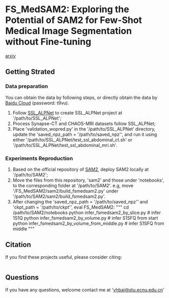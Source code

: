 # FS_MedSAM2: Exploring the Potential of SAM2 for Few-Shot Medical Image Segmentation without Fine-tuning

[arxiv]()

## Getting Strated

### Data preparation

You can obtain the data by following steps, or directly obtain the data by [Baidu Cloud](https://pan.baidu.com/s/1DPqK3Qps0h5ZU2EzD1kSwg?pwd=t9vu) (password: t9vu).

1. Follow [SSL_ALPNet](https://github.com/zmcheng9/GMRD) to create SSL_ALPNet project at '/path/to/SSL_ALPNet';
2. Process Synapse-CT and CHAOS-MRI datasets follow SSL_ALPNet;
3. Place 'validation_wopred.py' in the '/path/to/SSL_ALPNet' directory, update the 'saved_npz_path = '/path/to/saved_npz'', and run it using either '/path/to/SSL_ALPNet/test_ssl_abdominal_ct.sh' or '/path/to/SSL_ALPNet/test_ssl_abdominal_mri.sh'.

### Experiments Reproduction

1. Based on the official repository of [SAM2](https://github.com/facebookresearch/segment-anything-2), deploy SAM2 locally at '/path/to/SAM2';
2. Move the files from this repository, 'sam2' and those under 'notebooks', to the corresponding folder at '/path/to/SAM2'. e.g, move '/FS_MedSAM2/sam2/build_fsmedsam2.py' under '/path/to/SAM2/sam2/build_fsmedsam2.py'.
3. After changing the 'saved_npz_path = '/path/to/saved_npz'' and 'ckpt_path = '/path/to/ckpt'', eval FS_MedSAM2:
"""
cd /path/to/SAM2/notebooks
python infer_fsmedsam2_by_slice.py # infer 1S1Q
python infer_fsmedsam2_by_volume.py # infer S1SFQ from start
python infer_fsmedsam2_by_volume_from_middle.py # infer S1SFQ from middle
"""

## Citation

If you find these projects useful, please consider citing:

```bibtex

```

## Questions
If you have any questions, welcome contact me at 'yhbai@stu.ecnu.edu.cn'
